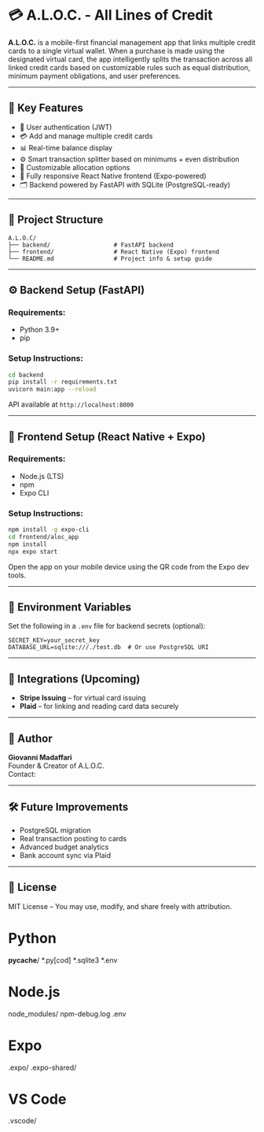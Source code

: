 
# 💳 A.L.O.C. - All Lines of Credit

**A.L.O.C.** is a mobile-first financial management app that links multiple credit cards to a single virtual wallet. When a purchase is made using the designated virtual card, the app intelligently splits the transaction across all linked credit cards based on customizable rules such as equal distribution, minimum payment obligations, and user preferences.

---

## 🧠 Key Features

- 🔐 User authentication (JWT)
- 💳 Add and manage multiple credit cards
- 📊 Real-time balance display
- ⚙️ Smart transaction splitter based on minimums + even distribution
- 🧾 Customizable allocation options
- 📱 Fully responsive React Native frontend (Expo-powered)
- 🗂️ Backend powered by FastAPI with SQLite (PostgreSQL-ready)

---

## 📁 Project Structure

```
A.L.O.C/
├── backend/                  # FastAPI backend
├── frontend/                 # React Native (Expo) frontend
└── README.md                 # Project info & setup guide
```

---

## ⚙️ Backend Setup (FastAPI)

### Requirements:
- Python 3.9+
- pip

### Setup Instructions:
```bash
cd backend
pip install -r requirements.txt
uvicorn main:app --reload
```

API available at `http://localhost:8000`

---

## 📱 Frontend Setup (React Native + Expo)

### Requirements:
- Node.js (LTS)
- npm
- Expo CLI

### Setup Instructions:
```bash
npm install -g expo-cli
cd frontend/aloc_app
npm install
npx expo start
```

Open the app on your mobile device using the QR code from the Expo dev tools.

---

## 🔐 Environment Variables

Set the following in a `.env` file for backend secrets (optional):
```env
SECRET_KEY=your_secret_key
DATABASE_URL=sqlite:///./test.db  # Or use PostgreSQL URI
```

---

## 🏦 Integrations (Upcoming)

- **Stripe Issuing** – for virtual card issuing
- **Plaid** – for linking and reading card data securely

---

## 👤 Author

**Giovanni Madaffari**  
Founder & Creator of A.L.O.C.  
Contact: 

---

## 🛠️ Future Improvements

- PostgreSQL migration
- Real transaction posting to cards
- Advanced budget analytics
- Bank account sync via Plaid

---

## 📄 License

MIT License – You may use, modify, and share freely with attribution.



# Python
__pycache__/
*.py[cod]
*.sqlite3
*.env

# Node.js
node_modules/
npm-debug.log
.env

# Expo
.expo/
.expo-shared/

# VS Code
.vscode/
